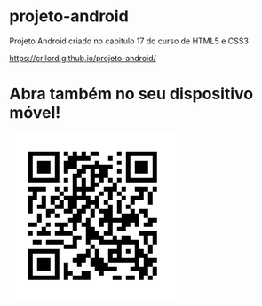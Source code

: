 # projeto-android
Projeto Android criado no capitulo 17 do curso de HTML5 e CSS3

https://crilord.github.io/projeto-android/

<h1> 
    Abra também no seu dispositivo móvel!
</h1>
<img src="qr-code.png" alt="QR Code para o site">